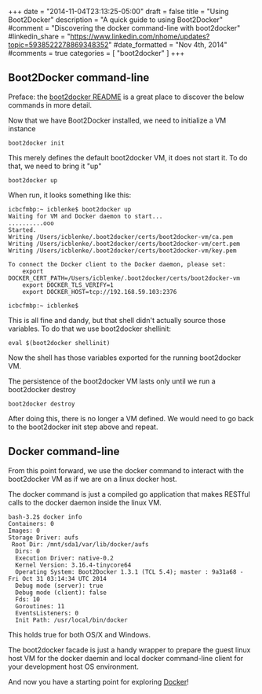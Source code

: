 +++
date = "2014-11-04T23:13:25-05:00"
draft = false
title = "Using Boot2Docker"
description = "A quick guide to using Boot2Docker"
#comment = "Discovering the docker command-line with boot2docker"
#linkedin_share = "https://www.linkedin.com/nhome/updates?topic=5938522278869348352"
#date_formatted = "Nov 4th, 2014"
#comments = true
categories = [ "boot2docker" ]
+++

Boot2Docker command-line
------------------------

Preface: the [boot2docker README](https://github.com/boot2docker/boot2docker) is a great place to discover the below commands in more detail.

Now that we have Boot2Docker installed, we need to initialize a VM instance

    boot2docker init

This merely defines the default boot2docker VM, it does not start it. To do that, we need to bring it "up"

    boot2docker up

When run, it looks something like this:

    icbcfmbp:~ icblenke$ boot2docker up
    Waiting for VM and Docker daemon to start...
    ..........ooo
    Started.
    Writing /Users/icblenke/.boot2docker/certs/boot2docker-vm/ca.pem
    Writing /Users/icblenke/.boot2docker/certs/boot2docker-vm/cert.pem
    Writing /Users/icblenke/.boot2docker/certs/boot2docker-vm/key.pem

    To connect the Docker client to the Docker daemon, please set:
        export DOCKER_CERT_PATH=/Users/icblenke/.boot2docker/certs/boot2docker-vm
        export DOCKER_TLS_VERIFY=1
        export DOCKER_HOST=tcp://192.168.59.103:2376

    icbcfmbp:~ icblenke$

This is all fine and dandy, but that shell didn't actually source those variables. To do that we use boot2docker shellinit:

    eval $(boot2docker shellinit)

Now the shell has those variables exported for the running boot2docker VM.

The persistence of the boot2docker VM lasts only until we run a boot2docker destroy

    boot2docker destroy

After doing this, there is no longer a VM defined. We would need to go back to the boot2docker init step above and repeat.

Docker command-line
-------------------

From this point forward, we use the docker command to interact with the boot2docker VM as if we are on a linux docker host.

The docker command is just a compiled go application that makes RESTful calls to the docker daemon inside the linux VM.

    bash-3.2$ docker info
    Containers: 0
    Images: 0
    Storage Driver: aufs
     Root Dir: /mnt/sda1/var/lib/docker/aufs
      Dirs: 0
      Execution Driver: native-0.2
      Kernel Version: 3.16.4-tinycore64
      Operating System: Boot2Docker 1.3.1 (TCL 5.4); master : 9a31a68 - Fri Oct 31 03:14:34 UTC 2014
      Debug mode (server): true
      Debug mode (client): false
      Fds: 10
      Goroutines: 11
      EventsListeners: 0
      Init Path: /usr/local/bin/docker

This holds true for both OS/X and Windows. 

The boot2docker facade is just a handy wrapper to prepare the guest linux host VM for the docker daemin and local docker command-line client for your development host OS environment.

And now you have a starting point for exploring [Docker](http://docker.io)!

